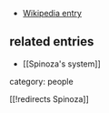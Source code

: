 

* [Wikipedia entry](http://en.wikipedia.org/wiki/Baruch_Spinoza)

## related entries

* [[Spinoza's system]]

category: people

[[!redirects Spinoza]]